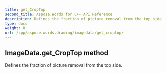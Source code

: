 ```yaml
---
title: get_CropTop
second_title: Aspose.Words for C++ API Reference
description: Defines the fraction of picture removal from the top side. 
type: docs
weight: 0
url: /cpp/aspose.words.drawing/imagedata/get_croptop/
---
```

## ImageData.get_CropTop method


Defines the fraction of picture removal from the top side. 

